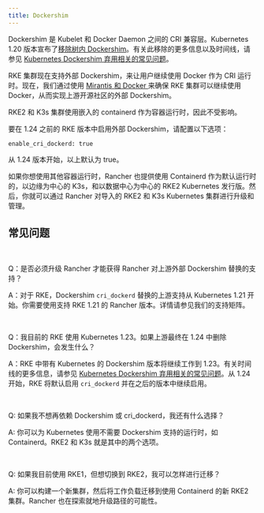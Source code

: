 ```yaml
---
title: Dockershim
---
```


Dockershim 是 Kubelet 和 Docker Daemon 之间的 CRI 兼容层。Kubernetes 1.20 版本宣布了[移除树内 Dockershim](https://kubernetes.io/blog/2020/12/02/dont-panic-kubernetes-and-docker/)。有关此移除的更多信息以及时间线，请参见 [Kubernetes Dockershim 弃用相关的常见问题](https://kubernetes.io/blog/2020/12/02/dockershim-faq/#when-will-dockershim-be-removed)。

RKE 集群现在支持外部 Dockershim，来让用户继续使用 Docker 作为 CRI 运行时。现在，我们通过使用 [Mirantis 和 Docker ](https://www.mirantis.com/blog/mirantis-to-take-over-support-of-kubernetes-dockershim-2/) 来确保 RKE 集群可以继续使用 Docker，从而实现上游开源社区的外部 Dockershim。

RKE2 和 K3s 集群使用嵌入的 containerd 作为容器运行时，因此不受影响。

要在 1.24 之前的 RKE 版本中启用外部 Dockershim，请配置以下选项：

```
enable_cri_dockerd: true
```

从 1.24 版本开始，以上默认为 true。

如果你想使用其他容器运行时，Rancher 也提供使用 Containerd 作为默认运行时的，以边缘为中心的 K3s，和以数据中心为中心的 RKE2 Kubernetes 发行版。然后，你就可以通过 Rancher 对导入的 RKE2 和 K3s Kubernetes 集群进行升级和管理。

## 常见问题

<br/>

Q：是否必须升级 Rancher 才能获得 Rancher 对上游外部 Dockershim 替换的支持？

A：对于 RKE，Dockershim `cri_dockerd` 替换的上游支持从 Kubernetes 1.21 开始。你需要使用支持 RKE 1.21 的 Rancher 版本。详情请参见我们的支持矩阵。

<br/>

Q：我目前的 RKE 使用 Kubernetes 1.23。如果上游最终在 1.24 中删除 Dockershim，会发生什么？

A：RKE 中带有 Kubernetes 的 Dockershim 版本将继续工作到 1.23。有关时间线的更多信息，请参见 [Kubernetes Dockershim 弃用相关的常见问题](https://kubernetes.io/blog/2020/12/02/dockershim-faq/#when-will-dockershim-be-removed)。从 1.24 开始，RKE 将默认启用 `cri_dockerd` 并在之后的版本中继续启用。

<br/>

Q: 如果我不想再依赖 Dockershim 或 cri_dockerd，我还有什么选择？

A: 你可以为 Kubernetes 使用不需要 Dockershim 支持的运行时，如 Containerd。RKE2 和 K3s 就是其中的两个选项。

<br/>

Q: 如果我目前使用 RKE1，但想切换到 RKE2，我可以怎样进行迁移？

A: 你可以构建一个新集群，然后将工作负载迁移到使用 Containerd 的新 RKE2 集群。Rancher 也在探索就地升级路径的可能性。

<br/>
